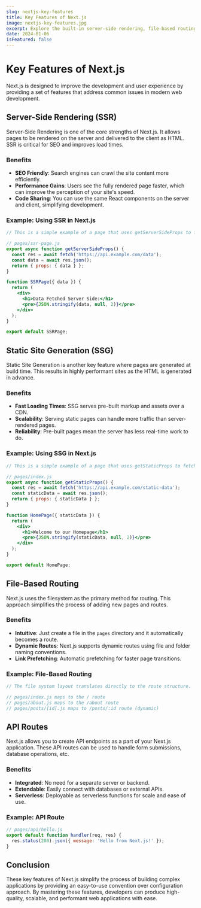 ```yaml
---
slug: nextjs-key-features
title: Key Features of Next.js
image: nextjs-key-features.jpg
excerpt: Explore the built-in server-side rendering, file-based routing, and fullstack capabilities of Next.js.
date: 2024-01-06
isFeatured: false
---
```


# Key Features of Next.js

Next.js is designed to improve the development and user experience by providing a set of features that address common issues in modern web development.

## Server-Side Rendering (SSR)

Server-Side Rendering is one of the core strengths of Next.js. It allows pages to be rendered on the server and delivered to the client as HTML. SSR is critical for SEO and improves load times.

### Benefits

- **SEO Friendly**: Search engines can crawl the site content more efficiently.
- **Performance Gains**: Users see the fully rendered page faster, which can improve the perception of your site's speed.
- **Code Sharing**: You can use the same React components on the server and client, simplifying development.

### Example: Using SSR in Next.js

```jsx
// This is a simple example of a page that uses getServerSideProps to fetch data server-side.

// pages/ssr-page.js
export async function getServerSideProps() {
  const res = await fetch('https://api.example.com/data');
  const data = await res.json();
  return { props: { data } };
}

function SSRPage({ data }) {
  return (
    <div>
      <h1>Data Fetched Server Side:</h1>
      <pre>{JSON.stringify(data, null, 2)}</pre>
    </div>
  );
}

export default SSRPage;
```

## Static Site Generation (SSG)

Static Site Generation is another key feature where pages are generated at build time. This results in highly performant sites as the HTML is generated in advance.

### Benefits

- **Fast Loading Times**: SSG serves pre-built markup and assets over a CDN.
- **Scalability**: Serving static pages can handle more traffic than server-rendered pages.
- **Reliability**: Pre-built pages mean the server has less real-time work to do.

### Example: Using SSG in Next.js

```jsx
// This is a simple example of a page that uses getStaticProps to fetch data at build time.

// pages/index.js
export async function getStaticProps() {
  const res = await fetch('https://api.example.com/static-data');
  const staticData = await res.json();
  return { props: { staticData } };
}

function HomePage({ staticData }) {
  return (
    <div>
      <h1>Welcome to our Homepage</h1>
      <pre>{JSON.stringify(staticData, null, 2)}</pre>
    </div>
  );
}

export default HomePage;
```

## File-Based Routing

Next.js uses the filesystem as the primary method for routing. This approach simplifies the process of adding new pages and routes.

### Benefits

- **Intuitive**: Just create a file in the `pages` directory and it automatically becomes a route.
- **Dynamic Routes**: Next.js supports dynamic routes using file and folder naming conventions.
- **Link Prefetching**: Automatic prefetching for faster page transitions.

### Example: File-Based Routing

```jsx
// The file system layout translates directly to the route structure.

// pages/index.js maps to the / route
// pages/about.js maps to the /about route
// pages/posts/[id].js maps to /posts/:id route (dynamic)
```

## API Routes

Next.js allows you to create API endpoints as a part of your Next.js application. These API routes can be used to handle form submissions, database operations, etc.

### Benefits

- **Integrated**: No need for a separate server or backend.
- **Extendable**: Easily connect with databases or external APIs.
- **Serverless**: Deployable as serverless functions for scale and ease of use.

### Example: API Route

```jsx
// pages/api/hello.js
export default function handler(req, res) {
  res.status(200).json({ message: 'Hello from Next.js!' });
}
```

## Conclusion

These key features of Next.js simplify the process of building complex applications by providing an easy-to-use convention over configuration approach. By mastering these features, developers can produce high-quality, scalable, and performant web applications with ease.
